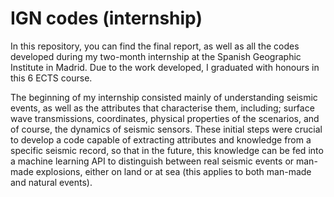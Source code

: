# IGN codes (internship)

In this repository, you can find the final report, as well as all the codes developed during my two-month internship at the Spanish Geographic Institute in Madrid. Due to the work developed, I graduated with honours in this 6 ECTS course.

The beginning of my internship consisted mainly of understanding seismic events, as well as the attributes that characterise them, including; surface wave transmissions, coordinates, physical properties of the scenarios, and of course, the dynamics of seismic sensors.
These initial steps were crucial to develop a code capable of extracting attributes and knowledge from a specific seismic record, so that in the future, this knowledge can be fed into a machine learning API to distinguish between real seismic events or man-made explosions, either on land or at sea (this applies to both man-made and natural events).
